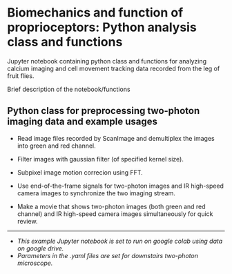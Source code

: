 # Biomechanics and function of proprioceptors: Python analysis class and functions

Jupyter notebook containing python class and functions for analyzing calcium imaging and cell movement tracking data recorded from the leg of fruit flies.

Brief description of the notebook/functions

## **Python class for preprocessing two-photon imaging data and example usages**

* Read image files recorded by ScanImage and demultiplex the images into green and red channel.

* Filter images with gaussian filter (of specified kernel size).

* Subpixel image motion correcion using FFT.

* Use end-of-the-frame signals for two-photon images and IR high-speed camera images to synchronize the two imaging stream.

* Make a movie that shows two-photon images (both green and red channel) and IR high-speed camera images simultaneously for quick review.



---
* *This example Jupyter notebook is set to run on google colab using data on google drive.*
* *Parameters in the .yaml files are set for downstairs two-photon microscope.*
